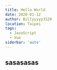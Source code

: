 ```yaml
---
title: Hello World
date: 2020-01-12
author: Billyyyyy3320
location: Taipei  
tags: 
  - JavaScript
  - Vue
siderbar: 'auto'
---
```


## sasasasas
